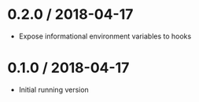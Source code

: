 # 0.2.0 / 2018-04-17

  * Expose informational environment variables to hooks

# 0.1.0 / 2018-04-17

  * Initial running version
